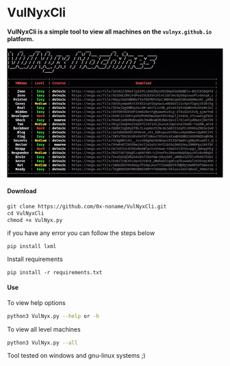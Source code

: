 # VulNyxCli
 **VulNyxCli is a simple tool to view all machines on the ``vulnyx.github.io`` platform.**

![](/vm-cli.png)

#### Download
```
git clone https://github.com/0x-noname/VulNyxCli.git
cd VulNyxCli
chmod +x VulNyx.py
```

if you have any error you can follow the steps below
```
pip install lxml
```

Install requirements 
```
pip install -r requirements.txt
```

#### Use

To view help options
```bash
python3 VulNyx.py --help or -h
```
To view all level machines
```bash
python3 VulNyx.py --all
```
Tool tested on windows and gnu-linux systems ;)
